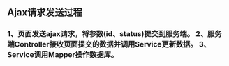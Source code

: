 ## Ajax请求发送过程
### 1、页面发送ajax请求，将参数(id、status)提交到服务端。 2、服务端Controller接收页面提交的数据并调用Service更新数据。 3、Service调用Mapper操作数据库。
